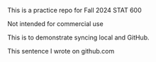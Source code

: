 This is a practice repo for Fall 2024 STAT 600

Not intended for commercial use

This is to demonstrate syncing local and GitHub.

This sentence I wrote on github.com
